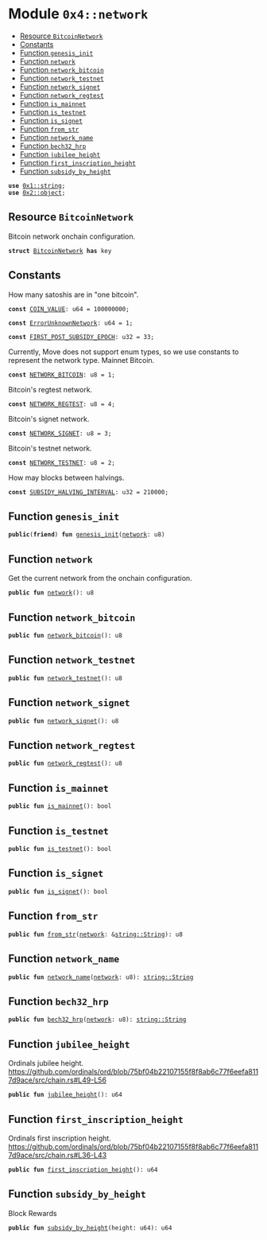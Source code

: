 
<a name="0x4_network"></a>

# Module `0x4::network`



-  [Resource `BitcoinNetwork`](#0x4_network_BitcoinNetwork)
-  [Constants](#@Constants_0)
-  [Function `genesis_init`](#0x4_network_genesis_init)
-  [Function `network`](#0x4_network_network)
-  [Function `network_bitcoin`](#0x4_network_network_bitcoin)
-  [Function `network_testnet`](#0x4_network_network_testnet)
-  [Function `network_signet`](#0x4_network_network_signet)
-  [Function `network_regtest`](#0x4_network_network_regtest)
-  [Function `is_mainnet`](#0x4_network_is_mainnet)
-  [Function `is_testnet`](#0x4_network_is_testnet)
-  [Function `is_signet`](#0x4_network_is_signet)
-  [Function `from_str`](#0x4_network_from_str)
-  [Function `network_name`](#0x4_network_network_name)
-  [Function `bech32_hrp`](#0x4_network_bech32_hrp)
-  [Function `jubilee_height`](#0x4_network_jubilee_height)
-  [Function `first_inscription_height`](#0x4_network_first_inscription_height)
-  [Function `subsidy_by_height`](#0x4_network_subsidy_by_height)


<pre><code><b>use</b> <a href="">0x1::string</a>;
<b>use</b> <a href="">0x2::object</a>;
</code></pre>



<a name="0x4_network_BitcoinNetwork"></a>

## Resource `BitcoinNetwork`

Bitcoin network onchain configuration.


<pre><code><b>struct</b> <a href="network.md#0x4_network_BitcoinNetwork">BitcoinNetwork</a> <b>has</b> key
</code></pre>



<a name="@Constants_0"></a>

## Constants


<a name="0x4_network_COIN_VALUE"></a>

How many satoshis are in "one bitcoin".


<pre><code><b>const</b> <a href="network.md#0x4_network_COIN_VALUE">COIN_VALUE</a>: u64 = 100000000;
</code></pre>



<a name="0x4_network_ErrorUnknownNetwork"></a>



<pre><code><b>const</b> <a href="network.md#0x4_network_ErrorUnknownNetwork">ErrorUnknownNetwork</a>: u64 = 1;
</code></pre>



<a name="0x4_network_FIRST_POST_SUBSIDY_EPOCH"></a>



<pre><code><b>const</b> <a href="network.md#0x4_network_FIRST_POST_SUBSIDY_EPOCH">FIRST_POST_SUBSIDY_EPOCH</a>: u32 = 33;
</code></pre>



<a name="0x4_network_NETWORK_BITCOIN"></a>

Currently, Move does not support enum types, so we use constants to represent the network type.
Mainnet Bitcoin.


<pre><code><b>const</b> <a href="network.md#0x4_network_NETWORK_BITCOIN">NETWORK_BITCOIN</a>: u8 = 1;
</code></pre>



<a name="0x4_network_NETWORK_REGTEST"></a>

Bitcoin's regtest network.


<pre><code><b>const</b> <a href="network.md#0x4_network_NETWORK_REGTEST">NETWORK_REGTEST</a>: u8 = 4;
</code></pre>



<a name="0x4_network_NETWORK_SIGNET"></a>

Bitcoin's signet network.


<pre><code><b>const</b> <a href="network.md#0x4_network_NETWORK_SIGNET">NETWORK_SIGNET</a>: u8 = 3;
</code></pre>



<a name="0x4_network_NETWORK_TESTNET"></a>

Bitcoin's testnet network.


<pre><code><b>const</b> <a href="network.md#0x4_network_NETWORK_TESTNET">NETWORK_TESTNET</a>: u8 = 2;
</code></pre>



<a name="0x4_network_SUBSIDY_HALVING_INTERVAL"></a>

How may blocks between halvings.


<pre><code><b>const</b> <a href="network.md#0x4_network_SUBSIDY_HALVING_INTERVAL">SUBSIDY_HALVING_INTERVAL</a>: u32 = 210000;
</code></pre>



<a name="0x4_network_genesis_init"></a>

## Function `genesis_init`



<pre><code><b>public</b>(<b>friend</b>) <b>fun</b> <a href="network.md#0x4_network_genesis_init">genesis_init</a>(<a href="network.md#0x4_network">network</a>: u8)
</code></pre>



<a name="0x4_network_network"></a>

## Function `network`

Get the current network from the onchain configuration.


<pre><code><b>public</b> <b>fun</b> <a href="network.md#0x4_network">network</a>(): u8
</code></pre>



<a name="0x4_network_network_bitcoin"></a>

## Function `network_bitcoin`



<pre><code><b>public</b> <b>fun</b> <a href="network.md#0x4_network_network_bitcoin">network_bitcoin</a>(): u8
</code></pre>



<a name="0x4_network_network_testnet"></a>

## Function `network_testnet`



<pre><code><b>public</b> <b>fun</b> <a href="network.md#0x4_network_network_testnet">network_testnet</a>(): u8
</code></pre>



<a name="0x4_network_network_signet"></a>

## Function `network_signet`



<pre><code><b>public</b> <b>fun</b> <a href="network.md#0x4_network_network_signet">network_signet</a>(): u8
</code></pre>



<a name="0x4_network_network_regtest"></a>

## Function `network_regtest`



<pre><code><b>public</b> <b>fun</b> <a href="network.md#0x4_network_network_regtest">network_regtest</a>(): u8
</code></pre>



<a name="0x4_network_is_mainnet"></a>

## Function `is_mainnet`



<pre><code><b>public</b> <b>fun</b> <a href="network.md#0x4_network_is_mainnet">is_mainnet</a>(): bool
</code></pre>



<a name="0x4_network_is_testnet"></a>

## Function `is_testnet`



<pre><code><b>public</b> <b>fun</b> <a href="network.md#0x4_network_is_testnet">is_testnet</a>(): bool
</code></pre>



<a name="0x4_network_is_signet"></a>

## Function `is_signet`



<pre><code><b>public</b> <b>fun</b> <a href="network.md#0x4_network_is_signet">is_signet</a>(): bool
</code></pre>



<a name="0x4_network_from_str"></a>

## Function `from_str`



<pre><code><b>public</b> <b>fun</b> <a href="network.md#0x4_network_from_str">from_str</a>(<a href="network.md#0x4_network">network</a>: &<a href="_String">string::String</a>): u8
</code></pre>



<a name="0x4_network_network_name"></a>

## Function `network_name`



<pre><code><b>public</b> <b>fun</b> <a href="network.md#0x4_network_network_name">network_name</a>(<a href="network.md#0x4_network">network</a>: u8): <a href="_String">string::String</a>
</code></pre>



<a name="0x4_network_bech32_hrp"></a>

## Function `bech32_hrp`



<pre><code><b>public</b> <b>fun</b> <a href="network.md#0x4_network_bech32_hrp">bech32_hrp</a>(<a href="network.md#0x4_network">network</a>: u8): <a href="_String">string::String</a>
</code></pre>



<a name="0x4_network_jubilee_height"></a>

## Function `jubilee_height`

Ordinals jubilee height.
https://github.com/ordinals/ord/blob/75bf04b22107155f8f8ab6c77f6eefa8117d9ace/src/chain.rs#L49-L56


<pre><code><b>public</b> <b>fun</b> <a href="network.md#0x4_network_jubilee_height">jubilee_height</a>(): u64
</code></pre>



<a name="0x4_network_first_inscription_height"></a>

## Function `first_inscription_height`

Ordinals first inscription height.
https://github.com/ordinals/ord/blob/75bf04b22107155f8f8ab6c77f6eefa8117d9ace/src/chain.rs#L36-L43


<pre><code><b>public</b> <b>fun</b> <a href="network.md#0x4_network_first_inscription_height">first_inscription_height</a>(): u64
</code></pre>



<a name="0x4_network_subsidy_by_height"></a>

## Function `subsidy_by_height`

Block Rewards


<pre><code><b>public</b> <b>fun</b> <a href="network.md#0x4_network_subsidy_by_height">subsidy_by_height</a>(height: u64): u64
</code></pre>
